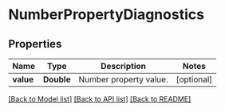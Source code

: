 # NumberPropertyDiagnostics

## Properties
Name | Type | Description | Notes
------------ | ------------- | ------------- | -------------
**value** | **Double** | Number property value. | [optional] 

[[Back to Model list]](../README.md#documentation-for-models) [[Back to API list]](../README.md#documentation-for-api-endpoints) [[Back to README]](../README.md)


